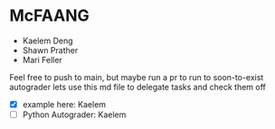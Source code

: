 # McFAANG
- Kaelem Deng
- Shawn Prather
- Mari Feller

Feel free to push to main, but maybe run a pr to run to soon-to-exist autograder
lets use this md file to delegate tasks and check them off

- [x] example here: Kaelem
- [ ] Python Autograder: Kaelem